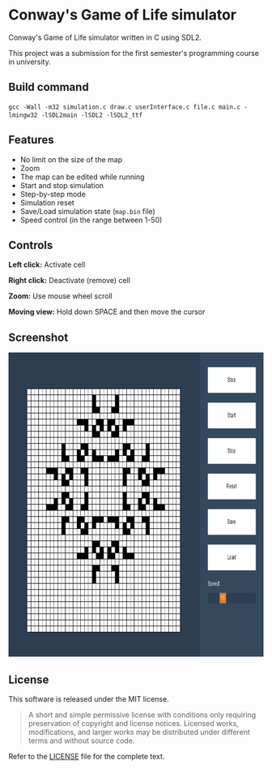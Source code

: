 # Conway's Game of Life simulator

Conway's Game of Life simulator written in C using SDL2.

This project was a submission for the first semester's programming course in university.

## Build command

```
gcc -Wall -m32 simulation.c draw.c userInterface.c file.c main.c -lmingw32 -lSDL2main -lSDL2 -lSDL2_ttf
```

## Features

* No limit on the size of the map
* Zoom
* The map can be edited while running
* Start and stop simulation
* Step-by-step mode
* Simulation reset
* Save/Load simulation state (`map.bin` file)
* Speed control (in the range between 1-50)

## Controls

**Left click:** Activate cell

**Right click:** Deactivate (remove) cell

**Zoom:** Use mouse wheel scroll

**Moving view:** Hold down SPACE and then move the cursor

## Screenshot

<p align="center">
  <img width="800" height="600" src="https://github.com/Hiroko103/game-of-life-simulation/blob/master/screenshot.png">
</p>

## License

This software is released under the MIT license.

>  A short and simple permissive license with conditions only requiring preservation of copyright and license notices. Licensed works, modifications, and larger works may be distributed under different terms and without source code.

Refer to the [LICENSE](https://github.com/Hiroko103/game-of-life-simulation/blob/master/LICENSE) file for the complete text.
